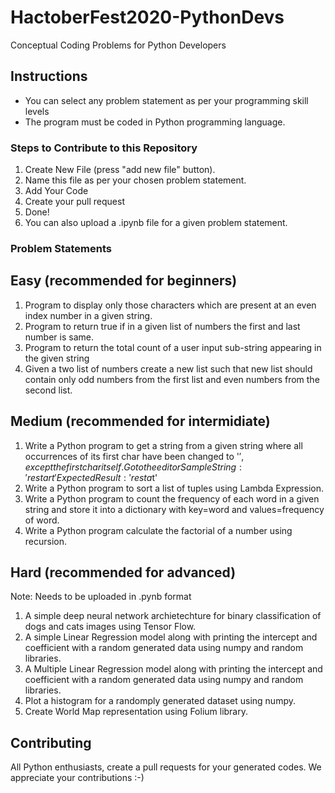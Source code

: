 # HactoberFest2020-PythonDevs

Conceptual Coding Problems for Python Developers

## Instructions
* You can select any problem statement as per your programming skill levels
* The program must be coded in Python programming language.

### Steps to Contribute to this Repository
1. Create New File (press "add new file" button).
2. Name this file as per your chosen problem statement.
3. Add Your Code
4. Create your pull request
5. Done!
6. You can also upload a .ipynb file for a given problem statement.

### Problem Statements

## Easy (recommended for beginners)

1. Program to display only those characters which are present at an even index number in a given string.
2. Program to return true if in a given list of numbers the first and last number is same.
3. Program to return the total count of a user input sub-string appearing in the given string
4. Given a two list of numbers create a new list such that new list should contain only odd numbers from the first list and even numbers from the second list.

## Medium (recommended for intermidiate)

1. Write a Python program to get a string from a given string where all occurrences of its first char have been changed to '$', except the first char itself. Go to    the editor
  Sample String : 'restart'
  Expected Result : 'resta$t'
2. Write a Python program to sort a list of tuples using Lambda Expression.
3. Write a Python program to count the frequency of each word in a given string and store it into a dictionary with key=word and values=frequency of word.
4. Write a Python program calculate the factorial of a number using recursion.

## Hard (recommended for advanced)
 Note: Needs to be uploaded in .pynb format

1. A simple deep neural network archietechture for binary classification of dogs and cats images using Tensor Flow.
2. A simple Linear Regression model along with printing the intercept and coefficient with a random generated data using numpy and random libraries.
3. A Multiple Linear Regression model along with printing the intercept and coefficient with a random generated data using numpy and random libraries.
4. Plot a histogram for a randomply generated dataset using numpy.
5. Create World Map representation using Folium library.

## Contributing

All Python enthusiasts, create a pull requests for your generated codes. We appreciate your contributions :-)
